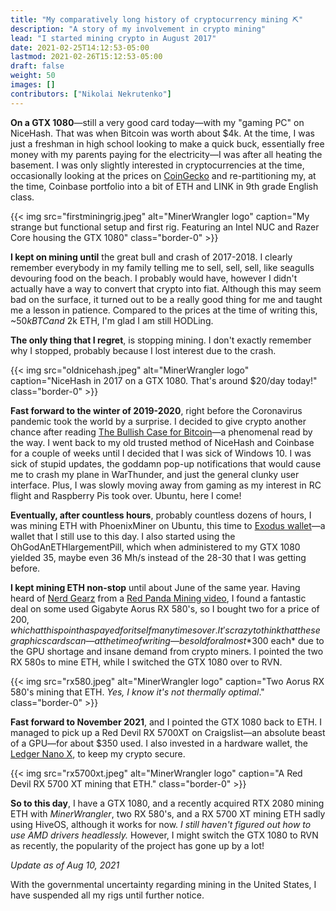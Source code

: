```yaml
---
title: "My comparatively long history of cryptocurrency mining ⛏"
description: "A story of my involvement in crypto mining"
lead: "I started mining crypto in August 2017"
date: 2021-02-25T14:12:53-05:00
lastmod: 2021-02-26T15:12:53-05:00
draft: false
weight: 50
images: []
contributors: ["Nikolai Nekrutenko"]
---
```


**On a GTX 1080**—still a very good card today—with my "gaming PC" on NiceHash. That was when Bitcoin was worth about $4k. At the time, I was just a freshman in high school looking to make a quick buck, essentially free money with my parents paying for the electricity—I was after all heating the basement. I was only slightly interested in cryptocurrencies at the time, occasionally looking at the prices on [CoinGecko](https://www.coingecko.com/en) and re-partitioning my, at the time, Coinbase portfolio into a bit of ETH and LINK in 9th grade English class.

{{< img src="firstminingrig.jpeg" alt="MinerWrangler logo" caption="My strange but functional setup and first rig. Featuring an Intel NUC and Razer Core housing the GTX 1080" class="border-0" >}}

**I kept on mining until** the great bull and crash of 2017-2018. I clearly remember everybody in my family telling me to sell, sell, sell, like seagulls devouring food on the beach. I probably would have, however I didn't actually have a way to convert that crypto into fiat. Although this may seem bad on the surface, it turned out to be a really good thing for me and taught me a lesson in patience. Compared to the prices at the time of writing this, ~$50k BTC and ~$2k ETH, I'm glad I am still HODLing.

**The only thing that I regret**, is stopping mining. I don't exactly remember why I stopped, probably because I lost interest due to the crash.

{{< img src="oldnicehash.jpeg" alt="MinerWrangler logo" caption="NiceHash in 2017 on a GTX 1080. That's around $20/day today!" class="border-0" >}}

**Fast forward to the winter of 2019-2020**, right before the Coronavirus pandemic took the world by a surprise. I decided to give crypto another chance after reading [The Bullish Case for Bitcoin](https://vijayboyapati.medium.com/the-bullish-case-for-bitcoin-6ecc8bdecc1)—a phenomenal read by the way. I went back to my old trusted method of NiceHash and Coinbase for a couple of weeks until I decided that I was sick of Windows 10. I was sick of stupid updates, the goddamn pop-up notifications that would cause me to crash my plane in WarThunder, and just the general clunky user interface. Plus, I was slowly moving away from gaming as my interest in RC flight and Raspberry Pis took over. Ubuntu, here I come!

**Eventually, after countless hours**, probably countless dozens of hours, I was mining ETH with PhoenixMiner on Ubuntu, this time to [Exodus wallet](https://www.exodus.com/)—a wallet that I still use to this day. I also started using the OhGodAnETHlargementPill, which when administered to my GTX 1080 yielded 35, maybe even 36 Mh/s instead of the 28-30 that I was getting before.

**I kept mining ETH non-stop** until about June of the same year. Having heard of [Nerd Gearz](https://nerdgearz.com/) from a [Red Panda Mining video](https://www.youtube.com/channel/UCAGsnTCpw7pvhR4RAlEQGzg), I found a fantastic deal on some used Gigabyte Aorus RX 580's, so I bought two for a price of $200, which at this point has payed for itself many times over. It's crazy to think that these graphics cards can—at the time of writing—be sold for almost *$300 each* due to the GPU shortage and insane demand from crypto miners. I pointed the two RX 580s to mine ETH, while I switched the GTX 1080 over to RVN.

{{< img src="rx580.jpeg" alt="MinerWrangler logo" caption="Two Aorus RX 580's mining that ETH. <em>Yes, I know it's not thermally optimal</em>." class="border-0" >}}

**Fast forward to November 2021**, and I pointed the GTX 1080 back to ETH. I managed to pick up a Red Devil RX 5700XT on Craigslist—an absolute beast of a GPU—for about $350 used. I also invested in a hardware wallet, the [Ledger Nano X](https://shop.ledger.com/products/ledger-nano-x), to keep my crypto secure.

{{< img src="rx5700xt.jpeg" alt="MinerWrangler logo" caption="A Red Devil RX 5700 XT mining that ETH." class="border-0" >}}

**So to this day**, I have a GTX 1080, and a recently acquired RTX 2080 mining ETH with *MinerWrangler*, two RX 580's, and a RX 5700 XT mining ETH sadly using HiveOS, although it works for now. *I still haven't figured out how to use AMD drivers headlessly.* However, I might switch the GTX 1080 to RVN as recently, the popularity of the project has gone up by a lot!

*Update as of Aug 10, 2021*

With the governmental uncertainty regarding mining in the United States, I have suspended all my rigs until further notice.
